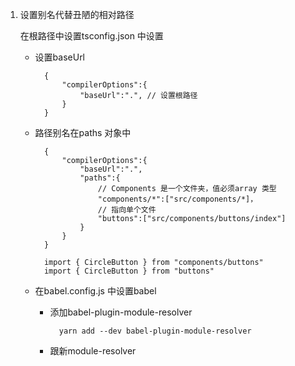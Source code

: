 1. 设置别名代替丑陋的相对路径

    在根路径中设置tsconfig.json 中设置

    + 设置baseUrl

            {
                "compilerOptions":{
                    "baseUrl":".", // 设置根路径
                }
            }
    
    + 路径别名在paths 对象中

            {
                "compilerOptions":{
                    "baseUrl":".",
                    "paths":{
                        // Components 是一个文件夹，值必须array 类型
                        "components/*":["src/components/*]，
                        // 指向单个文件
                        "buttons":["src/components/buttons/index"]
                    }
                }
            }

            import { CircleButton } from "components/buttons"
            import { CircleButton } from "buttons"
    
    + 在babel.config.js 中设置babel

        + 添加babel-plugin-module-resolver 

                yarn add --dev babel-plugin-module-resolver
        
        + 跟新module-resolver